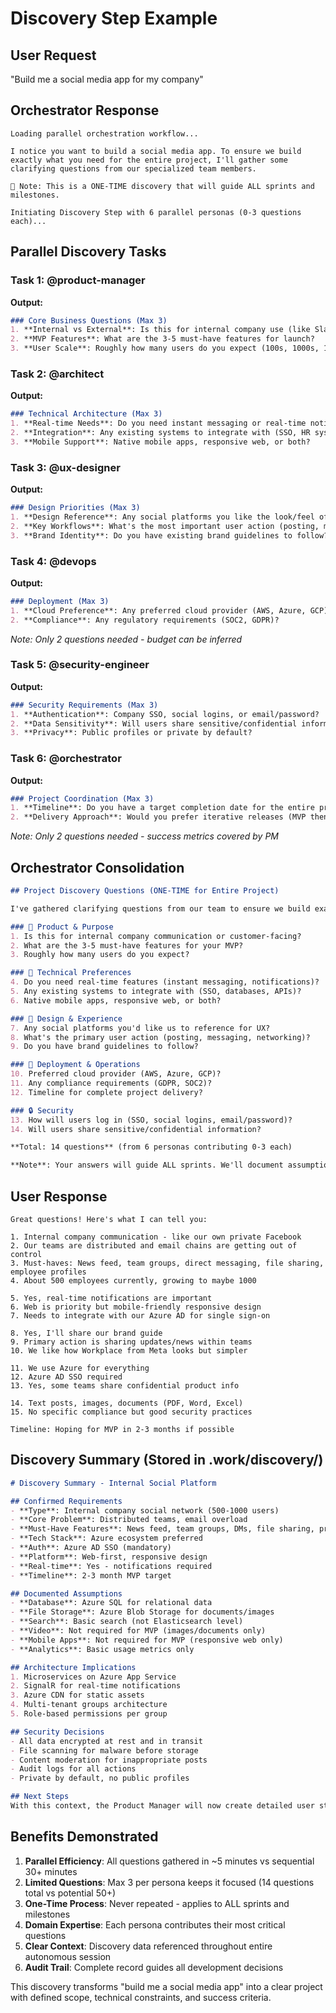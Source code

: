 # Discovery Step Example

## User Request
"Build me a social media app for my company"

## Orchestrator Response
```
Loading parallel orchestration workflow...

I notice you want to build a social media app. To ensure we build exactly what you need for the entire project, I'll gather some clarifying questions from our specialized team members.

🚨 Note: This is a ONE-TIME discovery that will guide ALL sprints and milestones.

Initiating Discovery Step with 6 parallel personas (0-3 questions each)...
```

## Parallel Discovery Tasks

### Task 1: @product-manager
**Output:**
```markdown
### Core Business Questions (Max 3)
1. **Internal vs External**: Is this for internal company use (like Slack) or customer-facing (like LinkedIn)?
2. **MVP Features**: What are the 3-5 must-have features for launch?
3. **User Scale**: Roughly how many users do you expect (100s, 1000s, 10000s)?
```

### Task 2: @architect
**Output:**
```markdown
### Technical Architecture (Max 3)
1. **Real-time Needs**: Do you need instant messaging or real-time notifications?
2. **Integration**: Any existing systems to integrate with (SSO, HR systems)?
3. **Mobile Support**: Native mobile apps, responsive web, or both?
```

### Task 3: @ux-designer
**Output:**
```markdown
### Design Priorities (Max 3)
1. **Design Reference**: Any social platforms you like the look/feel of?
2. **Key Workflows**: What's the most important user action (posting, messaging, networking)?
3. **Brand Identity**: Do you have existing brand guidelines to follow?
```

### Task 4: @devops
**Output:**
```markdown
### Deployment (Max 3)
1. **Cloud Preference**: Any preferred cloud provider (AWS, Azure, GCP)?
2. **Compliance**: Any regulatory requirements (SOC2, GDPR)?
```
*Note: Only 2 questions needed - budget can be inferred*

### Task 5: @security-engineer
**Output:**
```markdown
### Security Requirements (Max 3)
1. **Authentication**: Company SSO, social logins, or email/password?
2. **Data Sensitivity**: Will users share sensitive/confidential information?
3. **Privacy**: Public profiles or private by default?
```

### Task 6: @orchestrator
**Output:**
```markdown
### Project Coordination (Max 3)
1. **Timeline**: Do you have a target completion date for the entire project?
2. **Delivery Approach**: Would you prefer iterative releases (MVP then enhancements) or comprehensive first release?
```
*Note: Only 2 questions needed - success metrics covered by PM*

## Orchestrator Consolidation

```markdown
## Project Discovery Questions (ONE-TIME for Entire Project)

I've gathered clarifying questions from our team to ensure we build exactly what you need across ALL milestones. This is our only discovery phase - your answers will guide the entire project.

### 🎯 Product & Purpose
1. Is this for internal company communication or customer-facing?
2. What are the 3-5 must-have features for your MVP?
3. Roughly how many users do you expect?

### 🔧 Technical Preferences  
4. Do you need real-time features (instant messaging, notifications)?
5. Any existing systems to integrate with (SSO, databases, APIs)?
6. Native mobile apps, responsive web, or both?

### 🎨 Design & Experience
7. Any social platforms you'd like us to reference for UX?
8. What's the primary user action (posting, messaging, networking)?
9. Do you have brand guidelines to follow?

### 🚀 Deployment & Operations
10. Preferred cloud provider (AWS, Azure, GCP)?
11. Any compliance requirements (GDPR, SOC2)?
12. Timeline for complete project delivery?

### 🔒 Security
13. How will users log in (SSO, social logins, email/password)?
14. Will users share sensitive/confidential information?

**Total: 14 questions** (from 6 personas contributing 0-3 each)

**Note**: Your answers will guide ALL sprints. We'll document assumptions for anything unspecified.
```

## User Response
```
Great questions! Here's what I can tell you:

1. Internal company communication - like our own private Facebook
2. Our teams are distributed and email chains are getting out of control
3. Must-haves: News feed, team groups, direct messaging, file sharing, employee profiles
4. About 500 employees currently, growing to maybe 1000

5. Yes, real-time notifications are important
6. Web is priority but mobile-friendly responsive design
7. Needs to integrate with our Azure AD for single sign-on

8. Yes, I'll share our brand guide
9. Primary action is sharing updates/news within teams
10. We like how Workplace from Meta looks but simpler

11. We use Azure for everything
12. Azure AD SSO required
13. Yes, some teams share confidential product info

14. Text posts, images, documents (PDF, Word, Excel)
15. No specific compliance but good security practices

Timeline: Hoping for MVP in 2-3 months if possible
```

## Discovery Summary (Stored in .work/discovery/)

```markdown
# Discovery Summary - Internal Social Platform

## Confirmed Requirements
- **Type**: Internal company social network (500-1000 users)
- **Core Problem**: Distributed teams, email overload
- **Must-Have Features**: News feed, team groups, DMs, file sharing, profiles
- **Tech Stack**: Azure ecosystem preferred
- **Auth**: Azure AD SSO (mandatory)
- **Platform**: Web-first, responsive design
- **Real-time**: Yes - notifications required
- **Timeline**: 2-3 month MVP target

## Documented Assumptions
- **Database**: Azure SQL for relational data
- **File Storage**: Azure Blob Storage for documents/images
- **Search**: Basic search (not Elasticsearch level)
- **Video**: Not required for MVP (images/documents only)
- **Mobile Apps**: Not required for MVP (responsive web only)
- **Analytics**: Basic usage metrics only

## Architecture Implications
1. Microservices on Azure App Service
2. SignalR for real-time notifications
3. Azure CDN for static assets
4. Multi-tenant groups architecture
5. Role-based permissions per group

## Security Decisions
- All data encrypted at rest and in transit
- File scanning for malware before storage
- Content moderation for inappropriate posts
- Audit logs for all actions
- Private by default, no public profiles

## Next Steps
With this context, the Product Manager will now create detailed user stories and the team will design an architecture optimized for your Azure environment.
```

## Benefits Demonstrated

1. **Parallel Efficiency**: All questions gathered in ~5 minutes vs sequential 30+ minutes
2. **Limited Questions**: Max 3 per persona keeps it focused (14 questions total vs potential 50+)
3. **One-Time Process**: Never repeated - applies to ALL sprints and milestones
4. **Domain Expertise**: Each persona contributes their most critical questions
5. **Clear Context**: Discovery data referenced throughout entire autonomous session
6. **Audit Trail**: Complete record guides all development decisions

This discovery transforms "build me a social media app" into a clear project with defined scope, technical constraints, and success criteria.
